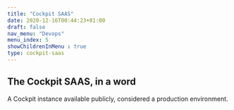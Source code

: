 ```yaml
---
title: "Cockpit SAAS"
date: 2020-12-16T00:44:23+01:00
draft: false
nav_menu: "Devops"
menu_index: 5
showChildrenInMenu : true
type: cockpit-saas
---
```



## The Cockpit SAAS, in a word

A Cockpit instance available publicly, considered a production environment.


<!-- To complete (in the [layouts/circleci-pipelines/list.html]) -->
